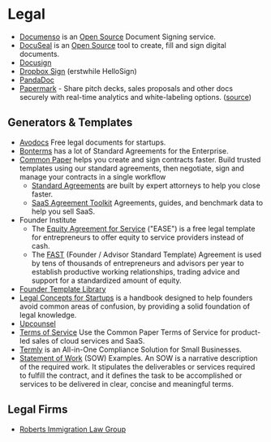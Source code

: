 # Legal

- [Documenso](https://documenso.com) is an [Open Source](https://github.com/documenso/documenso) Document Signing service.
- [DocuSeal](https://www.docuseal.co) is an [Open Source](https://github.com/docusealco/docuseal) tool to create, fill and sign digital documents.
- [Docusign](https://www.docusign.com)
- [Dropbox Sign](https://www.hellosign.com) (erstwhile HelloSign)
- [PandaDoc](https://www.pandadoc.com)
- [Papermark](https://www.papermark.io) - Share pitch decks, sales proposals and other docs securely with real-time analytics and white-labeling options. ([source](https://github.com/mfts/papermark))
## Generators & Templates

- [Avodocs](https://www.avodocs.com) Free legal documents for startups.
- [Bonterms](https://bonterms.com) has a lot of Standard Agreements for the Enterprise.
- [Common Paper](https://commonpaper.com) helps you create and sign contracts faster. Build trusted templates using our standard agreements, then negotiate, sign and manage your contracts in a single workflow
	- [Standard Agreements](https://commonpaper.com/standards/) are built by expert attorneys to help you close faster.
	- [SaaS Agreement Toolkit](https://commonpaper.com/resources/saas-agreement-toolkit) Agreements, guides, and benchmark data to help you sell SaaS.
- Founder Institute
	- The [Equity Agreement for Service](https://fi.co/ease) ("EASE") is a free legal template for entrepreneurs to offer equity to service providers instead of cash.
	- The [FAST](https://fi.co/fast) (Founder / Advisor Standard Template) Agreement is used by tens of thousands of entrepreneurs and advisors per year to establish productive working relationships, trading advice and support for a standardized amount of equity.
- [Founder Template Library](https://odteam.notion.site/Founder-Template-Library-e6b5781f3bb14b129b852e9d5f91d5fd)
- [Legal Concepts for Startups](https://handbook.clerky.com) is a handbook designed to help founders avoid common areas of confusion, by providing a solid foundation of legal knowledge.
- [Upcounsel](https://www.upcounsel.com)
- [Terms of Service](https://commonpaper.com/standards/terms-of-service/) Use the Common Paper Terms of Service for product-led sales of cloud services and SaaS.
- [Termly](https://termly.io) is an All-in-One Compliance Solution for Small Businesses.
- [Statement of Work](https://github.com/joelparkerhenderson/statement-of-work) (SOW) Examples. An SOW is a narrative description of the required work. It stipulates the deliverables or services required to fulfill the contract, and it defines the task to be accomplished or services to be delivered in clear, concise and meaningful terms.

## Legal Firms

- [Roberts Immigration Law Group](http://www.robertsimmigration.com)